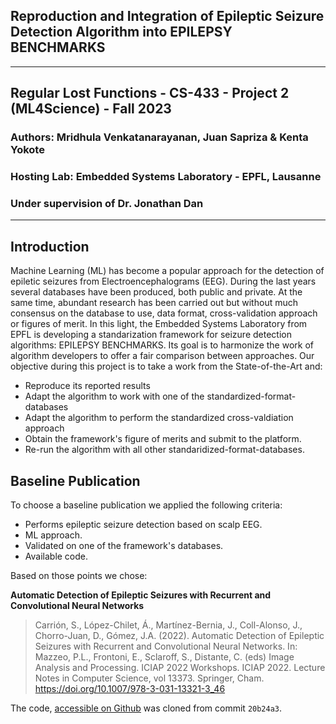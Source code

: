 ## Reproduction and Integration of Epileptic Seizure Detection Algorithm into EPILEPSY BENCHMARKS
---
## Regular Lost Functions - CS-433 - Project 2 (ML4Science) - Fall 2023
### Authors: Mridhula Venkatanarayanan, Juan Sapriza & Kenta Yokote
### Hosting Lab: Embedded Systems Laboratory - EPFL, Lausanne
### Under supervision of Dr. Jonathan Dan
---

## Introduction

Machine Learning (ML) has become a popular approach for the detection of epiletic seizures from Electroencephalograms (EEG). During the last years several databases have been produced, both public and private. At the same time, abundant research has been carried out but without much consensus on the database to use, data format, cross-validation approach or figures of merit.
In this light, the Embedded Systems Laboratory from EPFL is developing a standarization framework for seizure detection algorithms: EPILEPSY BENCHMARKS. Its goal is to harmonize the work of algorithm developers to offer a fair comparison between approaches.
Our objective during this project is to take a work from the State-of-the-Art and:
* Reproduce its reported results
* Adapt the algorithm to work with one of the standardized-format-databases
* Adapt the algorithm to perform the standardized cross-valdiation approach
* Obtain the framework's figure of merits and submit to the platform.
* Re-run the algorithm with all other standaridized-format-databases.

## Baseline Publication

To choose a baseline publication we applied the following criteria:
* Performs epileptic seizure detection based on scalp EEG.
* ML approach.
* Validated on one of the framework's databases.
* Available code.

Based on those points we chose:

**Automatic Detection of Epileptic Seizures with Recurrent and Convolutional Neural Networks**
> Carrión, S., López-Chilet, Á., Martínez-Bernia, J., Coll-Alonso, J., Chorro-Juan, D., Gómez, J.A. (2022). Automatic Detection of Epileptic Seizures with Recurrent and Convolutional Neural Networks. In: Mazzeo, P.L., Frontoni, E., Sclaroff, S., Distante, C. (eds) Image Analysis and Processing. ICIAP 2022 Workshops. ICIAP 2022. Lecture Notes in Computer Science, vol 13373. Springer, Cham. https://doi.org/10.1007/978-3-031-13321-3_46

The code, [accessible on Github](https://github.com/deephealthproject/UC13_pipeline) was cloned from commit `20b24a3`.

